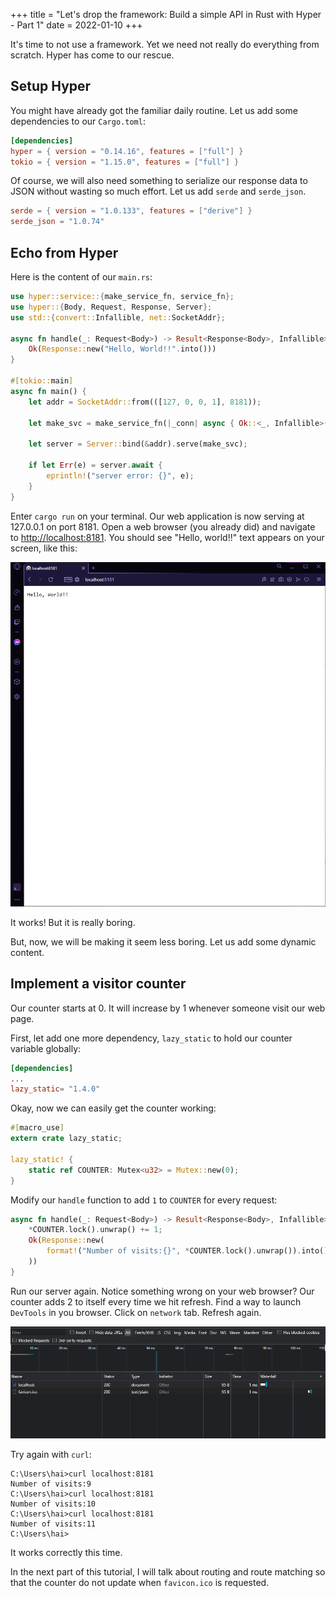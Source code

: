 +++
title = "Let's drop the framework: Build a simple API in Rust with Hyper - Part 1"
date = 2022-01-10
+++

It's time to not use a framework. Yet we need not really do everything from scratch.
Hyper has come to our rescue.

<!-- more -->

## Setup Hyper

You might have already got the familiar daily routine. Let us add some dependencies to our
`Cargo.toml`:

```toml
[dependencies]
hyper = { version = "0.14.16", features = ["full"] }
tokio = { version = "1.15.0", features = ["full"] }
```

Of course, we will also need something to serialize our response data to JSON without wasting
so much effort. Let us
add `serde` and `serde_json`.

```toml
serde = { version = "1.0.133", features = ["derive"] }
serde_json = "1.0.74"
```

## Echo from Hyper

Here is the content of our `main.rs`:

```rust
use hyper::service::{make_service_fn, service_fn};
use hyper::{Body, Request, Response, Server};
use std::{convert::Infallible, net::SocketAddr};

async fn handle(_: Request<Body>) -> Result<Response<Body>, Infallible> {
    Ok(Response::new("Hello, World!!".into()))
}

#[tokio::main]
async fn main() {
    let addr = SocketAddr::from(([127, 0, 0, 1], 8181));

    let make_svc = make_service_fn(|_conn| async { Ok::<_, Infallible>(service_fn(handle)) });

    let server = Server::bind(&addr).serve(make_svc);

    if let Err(e) = server.await {
        eprintln!("server error: {}", e);
    }
}
```

Enter `cargo run` on your terminal. Our web application is now serving at 127.0.0.1 on port 8181. Open a
web browser (you already did) and navigate to <http://localhost:8181>. You should see "Hello, world!!"
text appears on your screen, like this:

![Hello, world!!](/img/hyperrs-img1.png)

It works! But it is really boring.

But, now, we will be making it seem less boring. Let us add some dynamic content.

## Implement a visitor counter

Our counter starts at 0. It will increase by 1 whenever someone visit our web page.

First, let add one more dependency, `lazy_static` to hold our counter variable globally:

```toml
[dependencies]
...
lazy_static= "1.4.0"
```

Okay, now we can easily get the counter working:

```rust
#[macro_use]
extern crate lazy_static;

lazy_static! {
    static ref COUNTER: Mutex<u32> = Mutex::new(0);
}
```

Modify our `handle` function to add `1` to `COUNTER` for every request:

```rust
async fn handle(_: Request<Body>) -> Result<Response<Body>, Infallible> {
    *COUNTER.lock().unwrap() += 1;
    Ok(Response::new(
        format!("Number of visits:{}", *COUNTER.lock().unwrap()).into(),
    ))
}
```

Run our server again. Notice something wrong on your web browser? Our counter adds 2 to itself every
time we hit refresh. Find a way to launch `DevTools` in you browser. Click on `network` tab. Refresh
again.

![Hyper.rs network tab](/img/hyperrs-img2.png)

Try again with `curl`:

```text
C:\Users\hai>curl localhost:8181
Number of visits:9
C:\Users\hai>curl localhost:8181
Number of visits:10
C:\Users\hai>curl localhost:8181
Number of visits:11
C:\Users\hai>
```

It works correctly this time.

In the next part of this tutorial, I will talk about routing and route matching so that the counter do not update 
when `favicon.ico` is requested.

